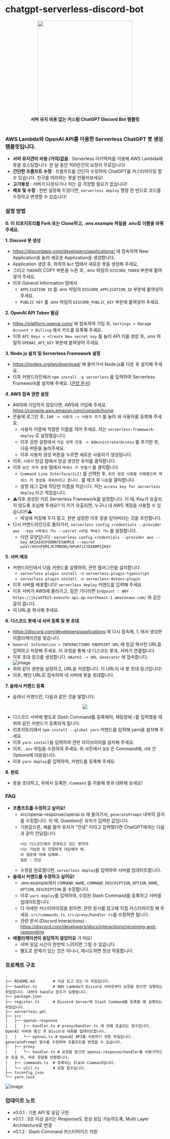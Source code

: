# chatgpt-serverless-discord-bot

<p align="center">
  <img src="https://user-images.githubusercontent.com/31124212/222870304-b45c1a34-6d9d-4971-b13e-987818d6b6eb.png" width="300" height="300">
  <br>
  <strong>서버 유지 비용 없는 커스텀 ChatGPT Discord Bot 템플릿</strong>
  <br>
  <br>
</p>




### AWS Lambda와 OpenAI API를 이용한 Serverless ChatGPT 봇 생성 템플릿입니다.

- **서버 유지관리 비용 (거의)없음** : Serverless 아키텍쳐를 이용해 AWS Lambda에 봇을 호스팅합니다. 한 달 동안 100만건의 요청이 무료입니다! 
- **간단한 프롬프트 수정** : 프롬프트를 간단히 수정하여 ChatGPT를 커스터마이징 할 수 있습니다. 친구를 따라하는 봇을 만들어보세요!
- **고가용성** : 서버가 다운되거나 하는 걸 걱정할 필요가 없습니다!
- **배포 및 수정** : 한번 설정해 두었다면, `serverless deploy` 명령 한 번으로 코드를 수정하고 변경할 수 있습니다!


### 설정 방법

**0. 이 리포지토리를 Fork 또는 Clone하고, .env.example 파일을 .env로 이름을 바꿔 주세요.**

**1. Discord 봇 생성**

- https://discordapp.com/developers/applications/ 에 접속하여 New Application을 눌러 새로운 Application을 생성합니다.
- Application 생성 후, 좌측의 `Bot` 탭에서 새로운 봇을 생성해 주세요.
- 그리고 `TOKEN`의 COPY 버튼을 누른 후, .env 파일의 `DISCORD_TOKEN` 부분에 붙여넣어 주세요.
- 이후 General Information 탭에서
   - `APPLICATION ID` 를 .env 파일의 `DISCORD_APPLICATION_ID` 부분에 붙여넣어 주세요.
   - `PUBLIC KEY` 를 .env 파일의 `DISCORD_PUBLIC_KEY` 부분에 붙여넣어 주세요.

**2. OpenAI API Token 발급**

- https://platform.openai.com/ 에 접속하여 가입 후, `Settings > Manage Account > Billing` 에서 카드를 등록해 주세요.
- 이후 `API Keys > +Create New secret key` 를 눌러 API 키를 생성 후, .env 파일의 `OPENAI_API_KEY` 부분에 붙여넣어 주세요.

**3. Node.js 설치 및 Serverless Framework 설정**

- https://nodejs.org/en/download/ 에 들어가서 Node.js를 다운 후 설치해 주세요.
- 이후 커맨드라인에서 `npm install -g serverless` 를 입력하여 Serverless Framework를 설치해 주세요. ([관련 문서](https://www.serverless.com/framework/docs/getting-started))

**4. AWS 접속 권한 설정**

- AWS에 가입하지 않았다면, AWS에 가입해 주세요. https://console.aws.amazon.com/console/home
- 콘솔에 로그인 후, `IAM -> 사용자 -> 사용자 추가` 를 눌러 새 사용자를 등록해 주세요.
  - 사용자 이름에 적절한 이름을 적어 주세요. 저는 `serverless-framework-deploy` 로 설정했습니다.
  - 이후 권한 설정에서 `직접 정책 연결 -> AdministratorAccess` 를 추가한 후, 다음 버튼을 눌러주세요.
  - 이후 사용자 생성 버튼을 누르면 새로운 사용자가 생성됩니다.
- 이후, `사용자` 방금 탭에서 방금 생성한 유저를 클릭합니다.
- 이후 `보안 자격 증명` 탭에서 `액세스 키 만들기` 를 클릭합니다.
  - `Command Line Interface(CLI)` 를 선택한 후, `위의 권장 사항을 이해했으며 액세스 키 생성을 계속하려고 합니다.` 를 체크 후 `다음`을 클릭합니다.
  - 설명 태그 값에 적당한 이름을 적습니다. 저는 `access key for serverless deploy` 라고 적었습니다.
- ⚠️이후 생성된 키로 Serverless Framework를 설정합니다. 이 때, Key가 유출되지 않도록 조심해 주세요!! 이 키가 유출되면, 누구나 내 AWS 계정을 사용할 수 있습니다!!⚠️
  - 파일에 저장해 두지 말고, 한번 설정한 이후 창을 닫아버리는 것을 추천합니다. 
- 다시 커맨드라인으로 돌아가서, `serverless config credentials --provider aws --key <액세스 키> --secret <비밀 액세스 키>` 를 설정합니다.
  - 이런 모양입니다 : `serverless config credentials --provider aws --key AKIAIOSFODNN7EXAMPLE --secret wJalrXUtnFEMI/K7MDENG/bPxRfiCYEXAMPLEKEY`

**5. 서버 배포**

- 커맨드라인에서 다음 커맨드를 실행하여, 관련 플러그인을 설치합니다.
  - `serverless plugin install -n serverless-plugin-typescript`
  - `serverless plugin install -n serverless-dotenv-plugin`
- 이후 서버를 배포합니다! `serverless deploy` 커맨드를 입력해 주세요.
- 이후 서버가 AWS에 올라가고, 잠깐 기다리면 `Endpoint : ANY - https://jkjadf823.execute-api.ap-northeast-1.amazonaws.com/` 와 같은 글이 뜹니다.
- 이 URL을 복사해 주세요.

**6. 디스코드 봇에 내 서버 등록 및 봇 초대**

- https://discord.com/developers/applications 에 다시 접속해, 1. 에서 생성한 어플리케이션을 찾습니다.
- `General Information > INTERACTIONS ENDPOINT URL` 에 방금 복사한 URL을 입력하고 저장해 주세요. 이 과정을 통해 내 디스코드 봇과, 서버가 연결됩니다.
- 이후 초대 링크를 생성합니다. `OAuth2 -> URL Generator` 에 접속합니다.
![image](https://user-images.githubusercontent.com/31124212/222872546-9353dc83-6319-4b55-9498-a7e7e6b0db23.png)
- 위와 같이 권한을 설정하고, URL을 저장합니다. 이 URL이 내 봇 초대 링크입니다!
- 이후, 해당 URL로 접속하여 내 서버에 봇을 초대합니다.

**7. 슬래시 커맨드 등록**

- 슬래시 커맨드란, 다음과 같은 것을 말합니다.
<p align="center">
  <img src="https://user-images.githubusercontent.com/31124212/222872631-41bee138-7565-4dad-b38f-1d07a1a2482e.png">
<p>

- 디스코드 서버에 별도로 Slash Command를 등록해야, 채팅창에 `/`를 입력했을 때 위와 같은 커맨드가 등록되게 됩니다.
- 리포지토리에서 `npm install --global yarn` 커맨드를 입력해 yarn을 설치해 주세요.
- 이후 `yarn install`을 입력하여 관련 라이브러리를 설치해 주세요.
- 이후, `.env` 파일을 수정하여 주세요. 위 사진에서 `질문` 은 Command에, `내용` 은 Options에 대응됩니다.  
- 이후 `yarn deploy`를 입력하여, 커맨드를 등록해 주세요.
  
**8. 완료**
- 봇을 초대하고, 위에서 등록한 `/Command` 를 이용해 봇과 대화해 보세요!

### FAQ

- **프롬프트를 수정하고 싶어요!**
  - src/openai-response/openai.ts 에 들어가서, `generatePrompt` 내부의 글자를 수정합니다. 이 때, Question은 유저가 입력한 값입니다.
  - 기본값으론, 예를 들어 유저가 "안녕" 이라고 입력했다면 ChatGPT에게는 다음과 같이 전달됩니다.
    ```
    너는 디스코드에서 운영되고 있는 봇이야.
    너는 가능한 한 친절하게 대답해야 해.
    이 질문에 대해 답해봐.
    질문 : 안녕
    ```
  - 수정을 완료했다면, `serverless deploy`를 입력하여 서버를 업데이트합니다.
- **슬래시 커맨드를 수정하고 싶어요!**
  - .env.example에서 `COMMAND_NAME`, `COMMAND_DESCRIPTION`, `OPTION_NAME`, `OPTION_DESCRIPTION` 을 수정합니다.
  - 이후 `yarn deploy`를 입력하여, 수정된 Slash Command를 등록하고 서버를 업데이트합니다.
  - 더 자세한 커스터마이징을 원하면, 관련 문서를 참고해 직접 커스터마이징 해 주세요. `src/commands.ts`, `src/proxy/handler.ts`를 수정하면 됩니다.
  - 관련 문서 (Discord Interactions) : https://discord.com/developers/docs/interactions/receiving-and-responding
- **애플리케이션이 응답하지 않았어요** 가 떠요!
  - 서버 응답 시간이 한번씩 느려지면 그럴 수 있습니다.
  - 별도로 문제가 있는 것은 아니니, 재시도하면 정상 작동합니다.

### 프로젝트 구조

```
.
├── README.md        # 지금 읽고 있는 이 파일입니다.
├── handler.ts       # AWS Lambda가 Discord 서버로부터 요청을 받으면 실행되는 파일입니다. 내부의 handle 함수가 실행됩니다.
├── package.json
├── register.ts      # Discord Server에 Slash Command를 등록할 떄 실행되는 파일입니다.
├── serverless.yml
├── src
│   ├── openai-response
│   │   ├── handler.ts # proxy/handler.ts 에 의해 호출되는 함수입니다. OpenAI 서버와 통신 후 Discord 대화를 업데이트합니다.
│   │   └── openai.ts # OpenAI API를 사용하기 위한 파일입니다. generatePrompt 함수를 수정하여 프롬프트를 변경할 수 있습니다.
│   ├── proxy
│   │   └── handler.ts # 요청을 받으면 openai-response/handler를 비동기적으로 호출 뒤, 바로 응답을 반환합니다.
│   ├── commands.ts  # 등록되는 Slash Command입니다. 
│   └── util.ts      # 유틸 함수입니다.
├── tsconfig.json
└── yarn.lock
```

![image](https://user-images.githubusercontent.com/31124212/222947308-df2a3b89-e9f2-490b-af39-2b6276d2a085.png)


### 업데이트 노트

* v0.0.1 : 기본 API 및 응답 구현
* v0.1.1 : 3초 이상 걸리는 Response도 정상 응답 가능하도록, Multi Layer Architecture로 변경
* v0.1.2 : Slash Command 커스터마이즈 지원